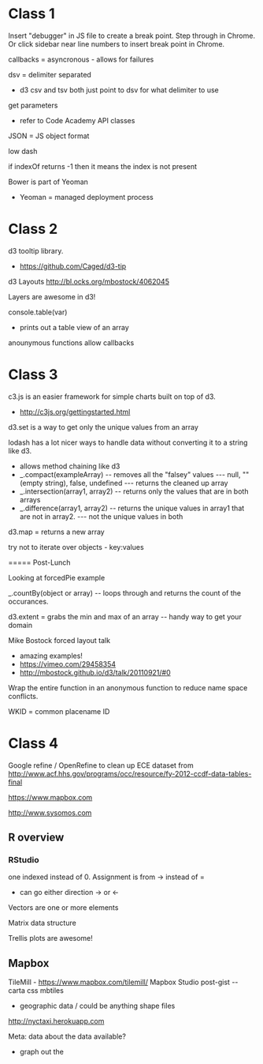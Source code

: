 # Class 1

Insert "debugger" in JS file to create a break point. Step through in Chrome. Or click sidebar near line numbers to insert break point in Chrome.

callbacks = asyncronous - allows for failures

dsv = delimiter separated 
- d3 csv and tsv both just point to dsv for what delimiter to use

get parameters 
- refer to Code Academy API classes

JSON = JS object format

low dash

if indexOf returns -1 then it means the index is not present

Bower is part of Yeoman
- Yeoman = managed deployment process


# Class 2

d3 tooltip library.
- https://github.com/Caged/d3-tip

d3 Layouts
http://bl.ocks.org/mbostock/4062045

Layers are awesome in d3!

console.table(var)
- prints out a table view of an array

anounymous functions allow callbacks

# Class 3

c3.js is an easier framework for simple charts built on top of d3.
- http://c3js.org/gettingstarted.html

d3.set is a way to get only the unique values from an array

lodash has a lot nicer ways to handle data without converting it to a string like d3.
- allows method chaining like d3
- _.compact(exampleArray)
-- removes all the "falsey" values
--- null, "" (empty string), false, undefined
--- returns the cleaned up array
- _.intersection(array1, array2)
-- returns only the values that are in both arrays
- _.difference(array1, array2)
-- returns the unique values in array1 that are not in array2.
--- not the unique values in both

d3.map = returns a new array

try not to iterate over objects - key:values

=====
Post-Lunch

Looking at forcedPie example

_.countBy(object or array)
-- loops through and returns the count of the occurances. 

d3.extent = grabs the min and max of an array
-- handy way to get your domain

Mike Bostock forced layout talk
- amazing examples!
- https://vimeo.com/29458354
- http://mbostock.github.io/d3/talk/20110921/#0

Wrap the entire function in an anonymous function to reduce name space conflicts.

WKID = common placename ID

# Class 4

Google refine / OpenRefine to clean up ECE dataset from http://www.acf.hhs.gov/programs/occ/resource/fy-2012-ccdf-data-tables-final

https://www.mapbox.com

http://www.sysomos.com

## R overview
### RStudio
one indexed instead of 0.
Assignment is from -> instead of =
- can go either direction -> or <-

Vectors are one or more elements

Matrix data structure

Trellis plots are awesome!

## Mapbox
TileMill - https://www.mapbox.com/tilemill/
Mapbox Studio
post-gist -- 
carta css
mbtiles
- geographic data / could be anything
shape files

http://nyctaxi.herokuapp.com

Meta: data about the data available?
- graph out the 



